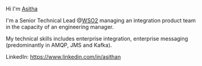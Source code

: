 Hi I'm [Asitha](https://asitha.github.io)

I'm a Senior Technical Lead @[WSO2](https://wso2.com) managing an integration product
team in the capacity of an engineering manager.

My technical skills includes enterprise integration, enterprise messaging (predominantly
in AMQP, JMS and Kafka). 

LinkedIn: https://www.linkedin.com/in/asithan
